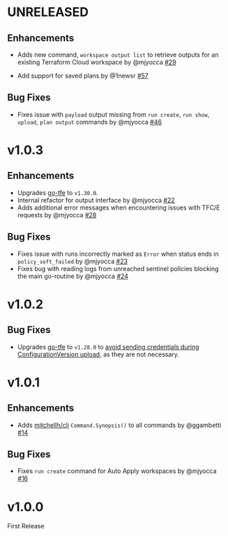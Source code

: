 # UNRELEASED

## Enhancements
* Adds new command, `workspace output list` to retrieve outputs for an existing Terraform Cloud workspace by @mjyocca [#29](https://github.com/hashicorp/tfc-workflows-tooling/pull/29)

* Add support for saved plans by @1newsr [#57](https://github.com/hashicorp/tfc-workflows-tooling/pull/57)

## Bug Fixes
* Fixes issue with `payload` output missing from `run create`, `run show`, `upload`, `plan output` commands by @mjyocca [#46](https://github.com/hashicorp/tfc-workflows-tooling/pull/46)

# v1.0.3

## Enhancements
* Upgrades [go-tfe](https://github.com/hashicorp/go-tfe) to `v1.30.0`.
* Internal refactor for output interface by @mjyocca [#22](https://github.com/hashicorp/tfc-workflows-tooling/pull/22)
* Adds additional error messages when encountering issues with TFC/E requests by @mjyocca [#28](https://github.com/hashicorp/tfc-workflows-tooling/pull/28)

## Bug Fixes
* Fixes issue with runs incorrectly marked as `Error` when status ends in `policy_soft_failed` by @mjyocca [#23](https://github.com/hashicorp/tfc-workflows-tooling/pull/23)
* Fixes bug with reading logs from unreached sentinel policies blocking the main go-routine by @mjyocca [#24](https://github.com/hashicorp/tfc-workflows-tooling/pull/24)

# v1.0.2

## Bug Fixes

* Upgrades [go-tfe](https://github.com/hashicorp/go-tfe) to `v1.28.0` to [avoid sending credentials during ConfigurationVersion upload](https://github.com/hashicorp/go-tfe/pull/717), as they are not necessary.

# v1.0.1

## Enhancements
* Adds [mitchellh/cli](https://github.com/mitchellh/cli) `Command.Synopsis()` to all commands by @ggambetti [#14](https://github.com/hashicorp/tfc-workflows-tooling/pull/14)

## Bug Fixes
* Fixes `run create` command for Auto Apply workspaces by @mjyocca [#16](https://github.com/hashicorp/tfc-workflows-tooling/pull/16)

# v1.0.0

First Release
